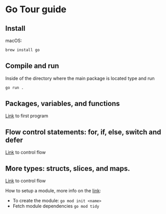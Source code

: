 # Go Tour guide

## Install

macOS:

```bash
brew install go
```

## Compile and run

Inside of the directory where the main package is located type and run

```bash
go run .
```

## Packages, variables, and functions

[Link](./0.packages-vars-functions/packagesVarsFunctions.go) to first program

## Flow control statements: for, if, else, switch and defer

[Link](./1.control-flow-statements/controlFlow.go) to control flow



## More types: structs, slices, and maps.

[Link](.types/Types.go) to control flow

How to setup a module, more info on the [link](https://go.dev/doc/tutorial/getting-started):

* To create the module: `go mod init <name>`
* Fetch module dependencies `go mod tidy`